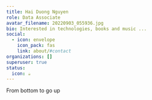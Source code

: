 ```yaml
---
title: Hai Duong Nguyen
role: Data Associate
avatar_filename: 20220903_055936.jpg
bio: Interested in technologies, books and music ...
social:
  - icon: envelope
    icon_pack: fas
    link: about/#contact
organizations: []
superuser: true
status:
  icon: ☕️
---
```

F﻿rom bottom to go up